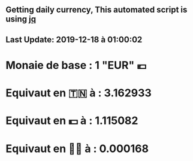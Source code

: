 ## Getting daily currency, This automated script is using [jq](https://stedolan.github.io/jq/)
## Last Update:  2019-12-18 à 01:00:02
 # Monaie de base : 1 "EUR" 💶 
 # Equivaut en 🇹🇳 à :  3.162933 
 # Equivaut en 💵 à : 1.115082
 # Equivaut en 🐱‍💻 à :  0.000168
